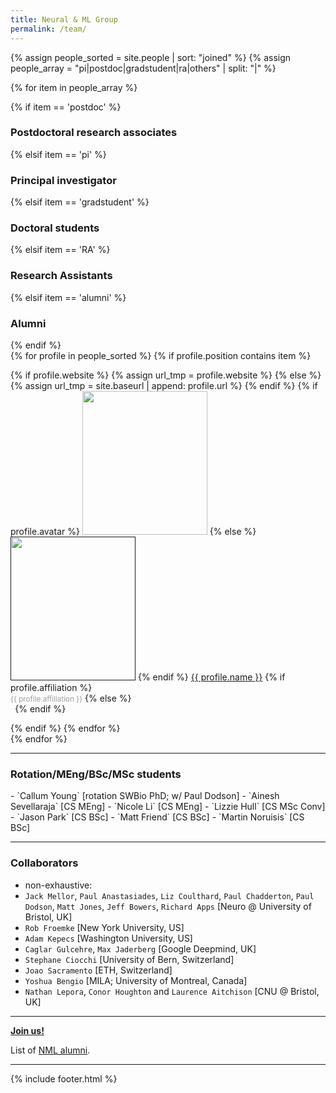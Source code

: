 ```yaml
---
title: Neural & ML Group
permalink: /team/
---
```


{% assign people_sorted = site.people | sort: "joined" %}
{% assign people_array = "pi|postdoc|gradstudent|ra|others" | split: "|" %}


<!--
  {% assign people_array = "pi|postdoc|gradstudent|others" | split: "|" %}
  
{% assign people_sorted = site.people | sort: "joined" %}
<ul>
{% for y in yearsSorted %}
  <li>{{ y.name }}
    <ul>
      {% assign yearTitlesSorted = y.items | sort: "title" %}
      {% for t in yearTitlesSorted %}
      <li>{{ t.title }}</li>
      {% endfor %}
    </ul>
  </li>
{% endfor %}
</ul>-->

{% for item in people_array %}

<div class="pos_header">
{% if item == 'postdoc' %}
<h3>Postdoctoral research associates</h3>
 {% elsif item == 'pi' %}
<h3>Principal investigator</h3>
 {% elsif item == 'gradstudent' %}
<h3>Doctoral students</h3>
{% elsif item == 'RA' %}
<h3>Research Assistants</h3>
{% elsif item == 'alumni' %}
<h3>Alumni</h3>
{% endif %}
</div>

<div class="content list people">
  {% for profile in people_sorted %}
    {% if profile.position contains item %}
    <div class="list-item-people">
      <p class="list-post-title">
        {% if profile.website %}
          {% assign url_tmp = profile.website %}
        {% else %}
          {% assign url_tmp = site.baseurl | append: profile.url %}
        {% endif %}
        {% if profile.avatar %}
        <a href="{{url_tmp}}"><img width="200" height="230" src="{{site.baseurl}}/images/people/{{profile.avatar}}"></a>
        {% else %}
        <a href=""><img width="200" height="230" src="http://evansheline.com/wp-content/uploads/2011/02/facebook-Storm-Trooper.jpg"></a>
        {% endif %}
        <a class="name" href="{{url_tmp}}">{{ profile.name }}</a>
        {% if profile.affiliation %}
          <br><small><span style="color:#9d9d9d">{{ profile.affiliation }}</span></small>
        {% else %}
          <br><small><span style="color:#FFFFFF">.</span></small>
        {% endif %}
      </p>
    </div>
    {% endif %}
  {% endfor %}
</div>
{% endfor %}
<hr>
<div class="pos_header">
<h3>Rotation/MEng/BSc/MSc students</h3>
</div>
- `Callum Young` [rotation SWBio PhD; w/ Paul Dodson]
- `Ainesh Sevellaraja` [CS MEng]
- `Nicole Li` [CS MEng]
- `Lizzie Hull` [CS MSc Conv]
- `Jason Park` [CS BSc]
- `Matt Friend` [CS BSc]
- `Martin Noruisis` [CS BSc]

<hr>
<div class="pos_header">
<h3>Collaborators</h3>
</div>

- non-exhaustive:
- `Jack Mellor`, `Paul Anastasiades`, `Liz Coulthard`, `Paul Chadderton`, `Paul Dodson`, `Matt Jones`, `Jeff Bowers`, `Richard Apps` [Neuro @ University of Bristol, UK]
- `Rob Froemke` [New York University, US]
- `Adam Kepecs` [Washington University, US]
- `‪Caglar Gulcehre‬`, `Max Jaderberg` [Google Deepmind, UK]
- `Stephane Ciocchi​` [University of Bern, Switzerland]
- `Joao Sacramento` [ETH, Switzerland]
- `Yoshua Bengio` [MILA; University of Montreal, Canada]
- `Nathan Lepora`, `Conor Houghton` and `Laurence Aitchison` [CNU @ Bristol, UK]



<hr>
<a href="https://neuralml.github.io/joinus/" target="_blank"><b>Join us!</b></a> <br>

List of [NML alumni](/people/alumni).

<hr>

{% include footer.html %}


